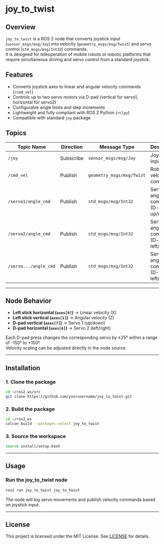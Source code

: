 # joy_to_twist

## Overview
`joy_to_twist` is a ROS 2 node that converts joystick input (`sensor_msgs/msg/Joy`) into velocity (`geometry_msgs/msg/Twist`) and servo control (`std_msgs/msg/Int32`) commands.  
It is designed for teleoperation of mobile robots or robotic platforms that require simultaneous driving and servo control from a standard joystick.

## Features
- Converts joystick axes to linear and angular velocity commands (`/cmd_vel`)
- Controls up to two servo motors via D-pad (vertical for servo1, horizontal for servo2)
- Configurable angle limits and step increments
- Lightweight and fully compliant with ROS 2 Python (`rclpy`)
- Compatible with standard `joy` package

## Topics

| Topic Name | Direction | Message Type | Description |
|-------------|------------|---------------|--------------|
| `/joy` | Subscribe | `sensor_msgs/msg/Joy` | Joystick input data |
| `/cmd_vel` | Publish | `geometry_msgs/msg/Twist` | Robot velocity command |
| `/servo1/angle_cmd` | Publish | `std_msgs/msg/Int32` | Servo 1 angle command (D-pad up/down) |
| `/servo2/angle_cmd` | Publish | `std_msgs/msg/Int32` | Servo 2 angle command (D-pad left/right) |
| `/servo.../angle_cmd` | Publish | `std_msgs/msg/Int32` | Servo ... angle command (D-pad left/right) |

---

## Node Behavior

- **Left stick horizontal (`axes[0]`)** → Linear velocity (X)
- **Left stick vertical (`axes[1]`)** → Angular velocity (Z)
- **D-pad vertical (`axes[7]`)** → Servo 1 (up/down)
- **D-pad horizontal (`axes[6]`)** → Servo 2 (left/right)

Each D-pad press changes the corresponding servo by ±25° within a range of -150° to +150°.  
Velocity scaling can be adjusted directly in the node source.

---

## Installation

### 1. Clone the package
```bash
cd ~/ros2_ws/src
git clone https://github.com/yourusername/joy_to_twist.git
```

### 2. Build the package
```bash
cd ~/ros2_ws
colcon build --packages-select joy_to_twist
```

### 3. Source the workspace
```bash
source install/setup.bash
```

---

## Usage

### Run the joy_to_twist node
```bash
ros2 run joy_to_twist joy_to_twist
```

The node will log servo movements and publish velocity commands based on joystick input.

---

## License
This project is licensed under the MIT License. See [LICENSE](LICENSE) for details.
